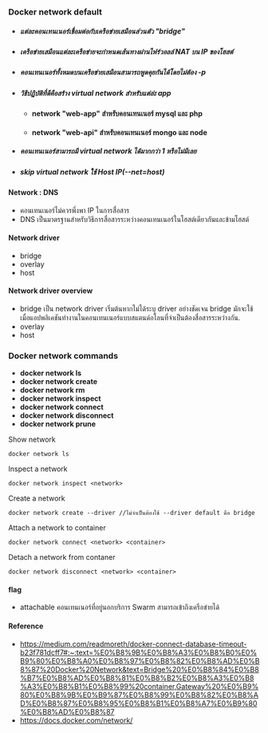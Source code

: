 
### Docker network default

- ##### แต่ละคอนเทนเนอร์เชื่อมต่อกับเครือข่ายเสมือนส่วนตัว "bridge"
- ##### เครือข่ายเสมือนแต่ละเครือข่ายจะกำหนดเส้นทางผ่านไฟร์วอลล์ NAT บน IP ของโฮสต์
- ##### คอนเทนเนอร์ทั้งหมดบนเครือข่ายเสมือนสามารถพูดคุยกันได้โดยไม่ต้อง -p
- ##### วิธีปฏิบัติที่ดีคือสร้าง virtual network สำหรับแต่ล่ะ app
  - #### network "web-app" สำหรับคอนเทนเนอร์ mysql และ php
  - #### network "web-api" สำหรับคอนเทนเนอร์ mongo และ node 
- ##### คอนเทนเนอร์สามารถมี virtual network ได้มากกว่า 1 หรือไม่มีเลย
- ##### skip virtual network ใช้ Host IP(--net=host)

#### Network : DNS

- คอนเทนเนอร์ไม่ควรพึ่งพา IP ในการสื่อสาร
- DNS เป็นมาตรฐานสำหรับวิธีการสื่อสารระหว่างคอนเทนเนอร์ในโฮสต์เดียวกันและข้ามโฮสต์

#### Network driver

- bridge 
- overlay 
- host

#### Network driver overview

- bridge เป็น network driver เริ่มต้นหากไม่ได้ระบุ driver อย่างชัดเจน bridge มักจะใช้เมื่อแอปพลิเคชันทำงานในคอนเทนเนอร์แบบสแตนด์อโลนที่จำเป็นต้องสื่อสารระหว่างกัน.
- overlay 
- host


### Docker network commands

- <b>docker network ls</b>
- <b>docker network create</b>
- <b>docker network rm</b>
- <b>docker network inspect</b>
- <b>docker network connect</b>
- <b>docker network disconnect</b>
- <b>docker network prune</b>

Show network 

    docker network ls

Inspect a network 

    docker network inspect <network>

Create a network

    docker network create --driver //ไม่จำเป็นต้องใช้ --driver default คือ bridge

Attach a network to container 

    docker network connect <network> <container>
    
Detach a network from contaner 

    docker network disconnect <network> <container>

#### flag

- attachable คอนเทนเนอร์ที่อยู่นอกบริการ Swarm สามารถเข้าถึงเครือข่ายได้

#### Reference

- https://medium.com/readmoreth/docker-connect-database-timeout-b23f781dcff7#:~:text=%E0%B8%9B%E0%B8%A3%E0%B8%B0%E0%B9%80%E0%B8%A0%E0%B8%97%E0%B8%82%E0%B8%AD%E0%B8%87%20Docker%20Network&text=Bridge%20%E0%B8%84%E0%B8%B7%E0%B8%AD%E0%B8%81%E0%B8%B2%E0%B8%A3%E0%B8%A3%E0%B8%B1%E0%B8%99%20container,Gateway%20%E0%B9%80%E0%B8%9B%E0%B9%87%E0%B8%99%E0%B8%82%E0%B8%AD%E0%B8%87%E0%B8%95%E0%B8%B1%E0%B8%A7%E0%B9%80%E0%B8%AD%E0%B8%87
- https://docs.docker.com/network/
